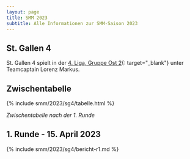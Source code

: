 ```yaml
---
layout: page
title: SMM 2023
subtitle: Alle Informationen zur SMM-Saison 2023
---
```


## St. Gallen 4

St. Gallen 4 spielt in der
[4. Liga, Gruppe Ost 2](https://www.swisschess.ch/smm.html?old=L3R1cm5pZXJlL3NtbS5waHA_YWphaHI9MjAyMyZhZ3J1cHBlPTYwMiZhbGlnYT02JmFyb3VuZD0x){:
target="\_blank"} unter Teamcaptain Lorenz Markus.

## Zwischentabelle

{% include smm/2023/sg4/tabelle.html %}

_Zwischentabelle nach der 1. Runde_

## 1. Runde - 15. April 2023

{% include smm/2023/sg4/bericht-r1.md %}

<style>
table th, table td:nth-of-type(4) {
    white-space: nowrap;
}
</style>
